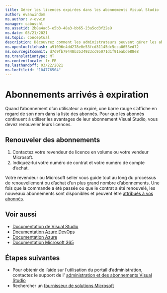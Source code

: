 ```yaml
---
title: Gérer les licences expirées dans les abonnements Visual Studio | Microsoft Docs
author: evanwindom
ms.author: v-evwin
manager: cabuschl
ms.assetid: 2b8a4ad5-e5b3-48a3-bb65-23a5cd3f22e9
ms.date: 03/21/2021
ms.topic: conceptual
description: Découvrez comment les administrateurs peuvent gérer les abonnements Visual Studio arrivés à expiration
ms.openlocfilehash: a91096e4dd278e0e53fcd31145dc5cca0653ed72
ms.sourcegitcommit: d7d9fb79448b3534923cc95071d1f91eabde88e8
ms.translationtype: MT
ms.contentlocale: fr-FR
ms.lasthandoff: 03/22/2021
ms.locfileid: "104776504"
---
```

# <a name="expired-subscriptions"></a>Abonnements arrivés à expiration
Quand l’abonnement d’un utilisateur a expiré, une barre rouge s’affiche en regard de son nom dans la liste des abonnés. Pour que les abonnés continuent à utiliser les avantages de leur abonnement Visual Studio, vous devez renouveler leurs licences.

## <a name="renew-subscriptions"></a>Renouveler des abonnements
1. Contactez votre revendeur de licence en volume ou votre vendeur Microsoft.
2. Indiquez-lui votre numéro de contrat et votre numéro de compte d’achat. 

Votre revendeur ou Microsoft seller vous guide tout au long du processus de renouvellement ou d’achat d’un plus grand nombre d’abonnements. Une fois que la commande a été passée ou que le contrat a été renouvelé, les nouveaux abonnements sont disponibles et peuvent être [attribués à vos abonnés](assign-license.md).

## <a name="see-also"></a>Voir aussi
- [Documentation de Visual Studio](/visualstudio/)
- [Documentation Azure DevOps](/azure/devops/)
- [Documentation Azure](/azure/)
- [Documentation Microsoft 365](/microsoft-365/)

## <a name="next-steps"></a>Étapes suivantes
- Pour obtenir de l’aide sur l’utilisation du portail d’administration, contactez le support de l' [administration et des abonnements Visual Studio](https://aka.ms/vsadminhelp)
- Rechercher un [fournisseur de solutions Microsoft](https://www.microsoft.com/solution-providers/home)